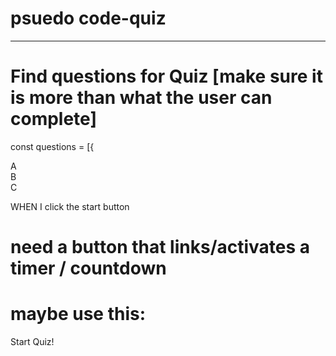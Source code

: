 # psuedo code-quiz 
------

# Find questions for Quiz [make sure it is more than what the user can complete]
const questions = [{

<div id="choices">
<div class="choice" id="A" onclick="checkAnswer('A')">A</div>
<div class="choice" id="B" onclick="checkAnswer('B')">B</div>
<div class="choice" id="C" onclick="checkAnswer('C')">C</div>
</div>

WHEN I click the start button
# need a button that links/activates a timer / countdown
# maybe use this:
<div id="start"> Start Quiz! </div>
<div id="quiz" style="display: none;">

const start = document.getElementById("start");
const quiz = document.getElementById("quiz");
start.addEventListener("click", startQuiz);

function startQuiz(){
    start.style.display = "none";
    timer
    score
}

THEN a timer starts and I am presented with a question
<div id="timer">
<div id="counter"> </div>

    maybe use this:
var countdown = function(num) {
  for (var i = num; i > 0; i--) {
    console.log(i);
  }
};

    var num = 15;
    countdown(num);
    expect(console.log.calledWith()).to.eql([
    15,
    14,
    13,
    12,
    11,
    10,
    9,
    8,
    7,
    6,
    5,
    4,
    3,
    2,
    1
    ]);

WHEN I answer a question
# prompt / select (how do i do multiple choice?)

THEN I am presented with another question
# activates next question

WHEN I answer a question incorrectly
# if else statements to determine correct answer, else being incorrect
function checkAnswer(answer){
    if(questions[runningQuestionsIndex].correct ==     ){
        score++;
        moreTimeInt(timer);
    }
    else {
        score--;
        lessTimeInt(timer);
    }



THEN time is subtracted from the clock
# if else (incorrect); -5 seconds from timer

WHEN all questions are answered or the timer reaches 0
THEN the game is over

WHEN the game is over
THEN I can save my initials and score
# prompt initials
# use prompt value (userInitials) + score and present 

# from calculator activity
$(".btn-primary")  
# this targetted all of the buttons by the class/sub-class
$(".btn-primary").on("click", function()){
    console.log(this)
}


# 
  $(".number").on("click", function(){
  $("#first-number").append($(this).val())
  console.log(this);
});